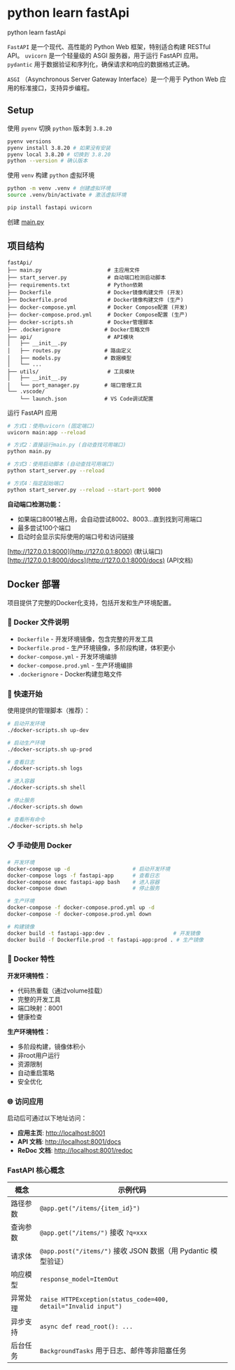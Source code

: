 # python learn fastApi

python learn fastApi

`FastAPI` 是一个现代、高性能的 Python Web 框架，特别适合构建 RESTful API。
`uvicorn` 是一个轻量级的 ASGI 服务器，用于运行 FastAPI 应用。
`pydantic` 用于数据验证和序列化，确保请求和响应的数据格式正确。

`ASGI` （Asynchronous Server Gateway Interface）是一个用于 Python Web 应用的标准接口，支持异步编程。

## Setup

使用 `pyenv` 切换 `python` 版本到 `3.8.20`

```bash
pyenv versions
pyenv install 3.8.20 # 如果没有安装
pyenv local 3.8.20 # 切换到 3.8.20
python --version # 确认版本
```

使用 `venv` 构建 `python` 虚拟环境

```bash
python -m venv .venv # 创建虚拟环境
source .venv/bin/activate # 激活虚拟环境

pip install fastapi uvicorn
```

创建 [main.py](./main.py)

## 项目结构

```text
fastApi/
├── main.py                     # 主应用文件
├── start_server.py             # 自动端口检测启动脚本
├── requirements.txt            # Python依赖
├── Dockerfile                  # Docker镜像构建文件 (开发)
├── Dockerfile.prod             # Docker镜像构建文件 (生产)
├── docker-compose.yml          # Docker Compose配置 (开发)
├── docker-compose.prod.yml     # Docker Compose配置 (生产)
├── docker-scripts.sh           # Docker管理脚本
├── .dockerignore              # Docker忽略文件
├── api/                        # API模块
│   ├── __init__.py
│   ├── routes.py              # 路由定义
│   ├── models.py              # 数据模型
│   └── ...
├── utils/                      # 工具模块
│   ├── __init__.py
│   └── port_manager.py        # 端口管理工具
└── .vscode/
    └── launch.json            # VS Code调试配置
```

运行 FastAPI 应用

```bash
# 方式1：使用uvicorn (固定端口)
uvicorn main:app --reload

# 方式2：直接运行main.py (自动查找可用端口)
python main.py

# 方式3：使用启动脚本 (自动查找可用端口)
python start_server.py --reload

# 方式4：指定起始端口
python start_server.py --reload --start-port 9000
```

**自动端口检测功能：**

- 如果端口8001被占用，会自动尝试8002、8003...直到找到可用端口
- 最多尝试100个端口
- 启动时会显示实际使用的端口号和访问链接

[http://127.0.0.1:8000](http://127.0.0.1:8000) (默认端口)
[http://127.0.0.1:8000/docs](http://127.0.0.1:8000/docs) (API文档)

## Docker 部署

项目提供了完整的Docker化支持，包括开发和生产环境配置。

### 🐳 Docker 文件说明

- `Dockerfile` - 开发环境镜像，包含完整的开发工具
- `Dockerfile.prod` - 生产环境镜像，多阶段构建，体积更小
- `docker-compose.yml` - 开发环境编排
- `docker-compose.prod.yml` - 生产环境编排
- `.dockerignore` - Docker构建忽略文件

### 🚀 快速开始

使用提供的管理脚本（推荐）：

```bash
# 启动开发环境
./docker-scripts.sh up-dev

# 启动生产环境
./docker-scripts.sh up-prod

# 查看日志
./docker-scripts.sh logs

# 进入容器
./docker-scripts.sh shell

# 停止服务
./docker-scripts.sh down

# 查看所有命令
./docker-scripts.sh help
```

### 📋 手动使用 Docker

```bash
# 开发环境
docker-compose up -d                    # 启动开发环境
docker-compose logs -f fastapi-app      # 查看日志
docker-compose exec fastapi-app bash    # 进入容器
docker-compose down                     # 停止服务

# 生产环境
docker-compose -f docker-compose.prod.yml up -d
docker-compose -f docker-compose.prod.yml down

# 构建镜像
docker build -t fastapi-app:dev .                    # 开发镜像
docker build -f Dockerfile.prod -t fastapi-app:prod . # 生产镜像
```

### 🔧 Docker 特性

**开发环境特性：**

- 代码热重载（通过volume挂载）
- 完整的开发工具
- 端口映射：8001
- 健康检查

**生产环境特性：**

- 多阶段构建，镜像体积小
- 非root用户运行
- 资源限制
- 自动重启策略
- 安全优化

### 🌐 访问应用

启动后可通过以下地址访问：

- **应用主页**: <http://localhost:8001>
- **API 文档**: <http://localhost:8001/docs>
- **ReDoc 文档**: <http://localhost:8001/redoc>

### FastAPI 核心概念

| 概念 | 示例代码 |
| ---- | -------------------------------------------------------------- |
| 路径参数 | `@app.get("/items/{item_id}")` |
| 查询参数 | `@app.get("/items/")` 接收 `?q=xxx` |
| 请求体 | `@app.post("/items/")` 接收 JSON 数据（用 Pydantic 模型验证） |
| 响应模型 | `response_model=ItemOut` |
| 异常处理 | `raise HTTPException(status_code=400, detail="Invalid input")` |
| 异步支持 | `async def read_root(): ...` |
| 后台任务 | `BackgroundTasks` 用于日志、邮件等非阻塞任务 |

